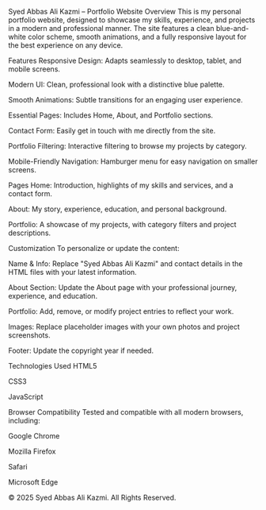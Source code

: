 Syed Abbas Ali Kazmi – Portfolio Website
Overview
This is my personal portfolio website, designed to showcase my skills, experience, and projects in a modern and professional manner. The site features a clean blue-and-white color scheme, smooth animations, and a fully responsive layout for the best experience on any device.

Features
Responsive Design: Adapts seamlessly to desktop, tablet, and mobile screens.

Modern UI: Clean, professional look with a distinctive blue palette.

Smooth Animations: Subtle transitions for an engaging user experience.

Essential Pages: Includes Home, About, and Portfolio sections.

Contact Form: Easily get in touch with me directly from the site.

Portfolio Filtering: Interactive filtering to browse my projects by category.

Mobile-Friendly Navigation: Hamburger menu for easy navigation on smaller screens.

Pages
Home: Introduction, highlights of my skills and services, and a contact form.

About: My story, experience, education, and personal background.

Portfolio: A showcase of my projects, with category filters and project descriptions.

Customization
To personalize or update the content:

Name & Info: Replace "Syed Abbas Ali Kazmi" and contact details in the HTML files with your latest information.

About Section: Update the About page with your professional journey, experience, and education.

Portfolio: Add, remove, or modify project entries to reflect your work.

Images: Replace placeholder images with your own photos and project screenshots.

Footer: Update the copyright year if needed.

Technologies Used
HTML5

CSS3

JavaScript

Browser Compatibility
Tested and compatible with all modern browsers, including:

Google Chrome

Mozilla Firefox

Safari

Microsoft Edge

© 2025 Syed Abbas Ali Kazmi. All Rights Reserved.